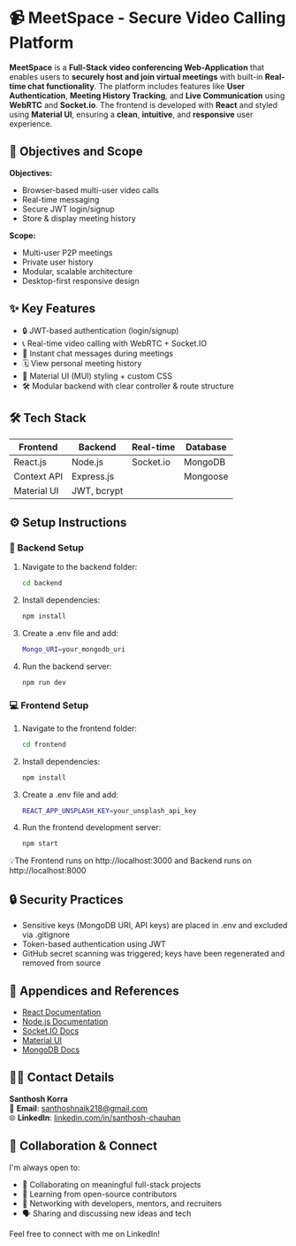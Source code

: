 # 📹 MeetSpace - Secure Video Calling Platform

**MeetSpace** is a **Full-Stack video conferencing Web-Application** that enables users to **securely host and join virtual meetings** with built-in **Real-time chat functionality**. The platform includes features like **User Authentication**, **Meeting History Tracking**, and **Live Communication** using **WebRTC** and **Socket.io**. The frontend is developed with **React** and styled using **Material UI**, ensuring a **clean**, **intuitive**, and **responsive** user experience.

## 🎯 Objectives and Scope
**Objectives:**
- Browser-based multi-user video calls
- Real-time messaging
- Secure JWT login/signup
- Store & display meeting history

**Scope:**
- Multi-user P2P meetings
- Private user history
- Modular, scalable architecture
- Desktop-first responsive design

## ✨ Key Features
- 🔒 JWT-based authentication (login/signup)
- 📞 Real-time video calling with WebRTC + Socket.IO
- 💬 Instant chat messages during meetings
- 🗓 View personal meeting history
- 🎨 Material UI (MUI) styling + custom CSS
- 🛠 Modular backend with clear controller & route structure


## 🛠️ Tech Stack

| Frontend     | Backend        | Real-time | Database |
|--------------|----------------|-----------|----------|
| React.js     | Node.js        | Socket.io | MongoDB  |
| Context API  | Express.js     |           | Mongoose |
| Material UI  | JWT, bcrypt    |           |          |


## ⚙️ Setup Instructions

### 🔧 Backend Setup

1. Navigate to the backend folder:
   ```bash
   cd backend
   ```
   
2. Install dependencies:
   ```bash
   npm install
   ```
   
4. Create a .env file and add:
    ```bash
    Mongo_URI=your_mongodb_uri
    ```

5. Run the backend server:
   ```bash
   npm run dev
   ```
   

### 💻 Frontend Setup

1. Navigate to the frontend folder:
   ```bash
   cd frontend
   ```
   
2. Install dependencies:
   ```bash
   npm install
   ```
   
3. Create a .env file and add:
   ```bash
   REACT_APP_UNSPLASH_KEY=your_unsplash_api_key
   ```
   
4. Run the frontend development server:
   ```bash
   npm start
   ```
   
💡The Frontend runs on http://localhost:3000 and Backend runs on http://localhost:8000


## 🔒 Security Practices

- Sensitive keys (MongoDB URI, API keys) are placed in .env and excluded via .gitignore
- Token-based authentication using JWT
- GitHub secret scanning was triggered; keys have been regenerated and removed from source

## 📎 Appendices and References
- [React Documentation](https://react.dev/)
- [Node.js Documentation](https://nodejs.org/)
- [Socket.IO Docs](https://socket.io/docs/)
- [Material UI](https://mui.com/)
- [MongoDB Docs](https://www.mongodb.com/docs/)


## 🙋‍♂️ Contact Details

**Santhosh Korra**  
📧 **Email**: santhoshnaik218@gmail.com  
🌐 **LinkedIn**: [linkedin.com/in/santhosh-chauhan](https://www.linkedin.com/in/santhosh-chauhan/)


## 🤝 Collaboration & Connect

I'm always open to:

- 🚀 Collaborating on meaningful full-stack projects  
- 🧠 Learning from open-source contributors  
- 💼 Networking with developers, mentors, and recruiters  
- 🗣️ Sharing and discussing new ideas and tech

Feel free to connect with me on LinkedIn!
